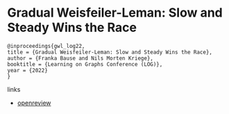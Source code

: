 # Gradual Weisfeiler-Leman: Slow and Steady Wins the Race

```
@inproceedings{gwl_log22,
title = {Gradual Weisfeiler-Leman: Slow and Steady Wins the Race},
author = {Franka Bause and Nils Morten Kriege},
booktitle = {Learning on Graphs Conference (LOG)},
year = {2022}
}
```

links
- [openreview](https://openreview.net/forum?id=fe1DEN1nds)
